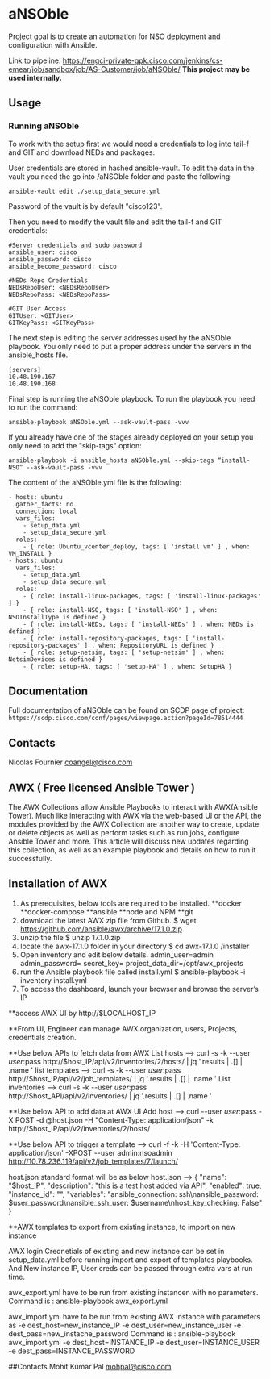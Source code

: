 ﻿# aNSOble

Project goal is to create an automation for NSO deployment and configuration with Ansible.

Link to pipeline: https://engci-private-gpk.cisco.com/jenkins/cs-emear/job/sandbox/job/AS-Customer/job/aNSOble/
**This project may be used internally.**

## Usage

### Running aNSOble

To work with the setup first we would need a credentials to log into tail-f and GIT and download NEDs and packages.

User credentials are stored in hashed ansible-vault. To edit the data in the vault you need the go into /aNSOble folder and paste the following:

```ansible-vault edit ./setup_data_secure.yml```

Password of the vault is by default "cisco123".

Then you need to modify the vault file and edit the tail-f and GIT credentials:

```{bash}
#Server credentials and sudo password
ansible_user: cisco
ansible_password: cisco
ansible_become_password: cisco
 
#NEDs Repo Credentials
NEDsRepoUser: <NEDsRepoUser>
NEDsRepoPass: <NEDsRepoPass>
 
#GIT User Access
GITUser: <GITUser>
GITKeyPass: <GITKeyPass>
```

The next step is editing the server addresses used by the aNSOble playbook. You only need to put a proper address under the servers in the ansible_hosts file.

```{bash}
[servers]
10.48.190.167
10.48.190.168
```

Final step is running the aNSOble playbook. To run the playbook you need to run the command:

```ansible-playbook aNSOble.yml --ask-vault-pass -vvv```

If you already have one of the stages already deployed on your setup you only need to add the "skip-tags" option:

```ansible-playbook -i ansible_hosts aNSOble.yml --skip-tags “install-NSO” --ask-vault-pass -vvv```

The content of the aNSOble.yml file is the following:

```{bash}
- hosts: ubuntu
  gather_facts: no
  connection: local
  vars_files:
    - setup_data.yml
    - setup_data_secure.yml
  roles:
    - { role: Ubuntu_vcenter_deploy, tags: [ 'install vm' ] , when: VM_INSTALL }
- hosts: ubuntu
  vars_files:
    - setup_data.yml
    - setup_data_secure.yml
  roles:
    - { role: install-linux-packages, tags: [ 'install-linux-packages' ] }
    - { role: install-NSO, tags: [ 'install-NSO' ] , when: NSOInstallType is defined }
    - { role: install-NEDs, tags: [ 'install-NEDs' ] , when: NEDs is defined }
    - { role: install-repository-packages, tags: [ 'install-repository-packages' ] , when: RepositoryURL is defined }
    - { role: setup-netsim, tags: [ 'setup-netsim' ] , when: NetsimDevices is defined }
    - { role: setup-HA, tags: [ 'setup-HA' ] , when: SetupHA }
```

## Documentation

Full documentation of aNSOble can be found on SCDP page of project: ```https://scdp.cisco.com/conf/pages/viewpage.action?pageId=78614444```

## Contacts

Nicolas Fournier <coangel@cisco.com>

## AWX ( Free licensed Ansible Tower )

The AWX Collections allow Ansible Playbooks to interact with AWX(Ansible Tower). Much like interacting with AWX via the web-based UI or the API, the modules provided by the AWX Collection are another way to create, update or delete objects as well as perform tasks such as run jobs, configure Ansible Tower and more. This article will discuss new updates regarding this collection, as well as an example playbook and details on how to run it successfully.

## Installation of AWX

1. As prerequisites, below tools are required to be installed.
  **docker
  **docker-compose
  **ansible
  **node and NPM
  **git
2. download the latest AWX zip file from Github.
 $ wget https://github.com/ansible/awx/archive/17.1.0.zip
3. unzip the file
 $ unzip 17.1.0.zip
4. locate the  awx-17.1.0 folder in your directory
 $ cd awx-17.1.0 /installer
5. Open inventory and edit below details.
  admin_user=admin
  admin_password=<Strong-Admin-password>
  secret_key=<generate it>
  project_data_dir=/opt/awx_projects
6. run the Ansible playbook file called install.yml
 $ ansible-playbook -i inventory install.yml
7. To access the dashboard, launch your browser and browse the server’s IP

**access AWX UI by http://$LOCALHOST_IP

**From UI, Engineer can manage AWX organization, users, Projects, credentials creation.

**Use below APIs to fetch data from AWX List hosts --> curl -s -k --user $user:$pass http://$host_IP/api/v2/inventories/2/hosts/ | jq '.results | .[] | .name ' list templates --> curl -s -k --user $user:$pass http://$host_IP/api/v2/job_templates/ | jq '.results | .[] | .name ' List inventories --> curl -s -k --user $user:$pass http://$host_API/api/v2/inventories/ | jq '.results | .[] | .name '

**Use below API to add data at AWX UI Add host --> curl --user $user:$pass -X POST -d @host.json -H "Content-Type: application/json" -k http://$host_IP/api/v2/inventories/2/hosts/

**Use below API to trigger a template --> curl -f -k -H 'Content-Type: application/json' -XPOST  --user admin:nsoadmin http://10.78.236.119/api/v2/job_templates/7/launch/

host.json standard format will be as below host.json --> { "name": "$host_IP", "description": "this is a test host added via API", "enabled": true, "instance_id": "", "variables": "ansible_connection: ssh\nansible_password: $user_password\nansible_ssh_user: $username\nhost_key_checking: False" }

**AWX templates to export from existing instance, to import on new instance

AWX login Crednetials of existing and new instance can be set in setup_data.yml before running import and export of templates playbooks. And New instance IP, User creds can be passed through extra vars at run time.

awx_export.yml have to be run from existing instancen with no parameters. 
Command is : ansible-playbook awx_export.yml

awx_import.yml have to be run from existing AWX instance with parameters as -e dest_host=new_instance_IP -e dest_user=new_instance_user -e dest_pass=new_instacne_password
Command is :  ansible-playbook awx_import.yml -e dest_host=INSTANCE_IP -e dest_user=INSTANCE_USER -e dest_pass=INSTANCE_PASSWORD

##Contacts
Mohit Kumar Pal <mohpal@cisco.com>

